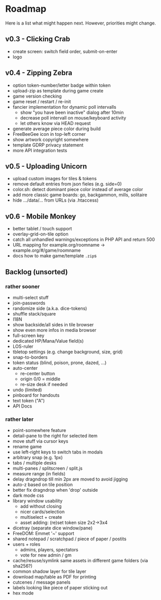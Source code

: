 # Roadmap

Here is a list what might happen next. However, priorities might change.

## v0.3 - Clicking Crab

* create screen: switch field order, submit-on-enter
* logo

## v0.4 - Zipping Zebra

* option token-number/letter badge within token
* upload-zip as template during game create
* game version checking
* game reset / restart / re-init
* fancier implementation for dynamic poll intervalls
  * show "you have been inactive" dialog after 10min
  * decrease poll intervall on mouse/keyboard activity
  * let others know via HEAD request
* generate average piece color during build
* FreeBeeGee icon in top-left corner
* show artwork copyright somewhere
* template GDRP privacy statement
* more API integration tests

## v0.5 - Uploading Unicorn

* upload custom images for tiles & tokens
* remove default entries from json fieles (e.g. side=0)
* color.sh: detect dominant piece color instead of average color
* add more classic game boards: go, backgammon, mills, solitaire
* hide .../data/... from URLs (via .htaccess)

## v0.6 - Mobile Monkey

* better tablet / touch support
* overlay-grid-on-tile option
* catch all unhandled warnings/exceptions in PHP API and return 500
* URL mapping for example.org/roomname -> example.org/#/game/roomname
* docs how to make game/template `.zip`s

## Backlog (unsorted)

### rather sooner

* multi-select stuff
* join-passwords
* randomize side (a.k.a. dice-tokens)
* shuffle stack/square
* I18N
* show backside/all sides in tile browser
* show even more infos in media browser
* full-screen key
* dedicated HP/Mana/Value field(s)
* LOS-ruler
* tbletop settings (e.g. change background, size, grid)
* snap-to-borders
* token status (blind, poison, prone, dazed, ...)
* auto-center
  * re-center button
  * origin 0/0 = middle
  * re-size desk if needed
* undo (limited)
* pinboard for handouts
* text token ("A")
* API Docs

### rather later

* point-somewhere feature
* detail-pane to the right for selected item
* move stuff via cursor keys
* rename game
* use left-right keys to switch tabs in modals
* arbitrary snap (e.g. 1px)
* tabs / multiple desks
* multi-panes / splitscreen / split.js
* measure range (in fields)
* delay dragndrop till min 2px are moved to avoid jigging
* auto-z based on tile position
* better fix dragndrop when 'drop' outside
* dark mode css
* library window usability
  * add without closing
  * nicer cards/selection
  * multiselect + create
  * asset adding: (re)set token size 2x2->3x4
* dicetray (separate dice window/pane)
* FreeDOM: Emmet '~' support
* shared notepad / scratchpad / piece of paper / postits
* users + roles
  * admins, players, spectators
  * vote for new admin / gm
* cache/resuse/symlink same assets in different game folders (via sha256?)
* common shadow layer for tile layer
* download map/table as PDF for printing
* cutcenes / message panels
* labels looking like piece of paper sticking out
* hex mode
